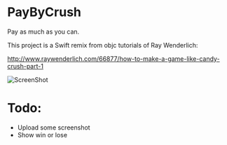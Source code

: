 # PayByCrush

Pay as much as you can.

This project is a Swift remix from objc tutorials of Ray Wenderlich:

http://www.raywenderlich.com/66877/how-to-make-a-game-like-candy-crush-part-1


![ScreenShot](https://cloud.githubusercontent.com/assets/2072087/9031660/67c0f3b2-39e8-11e5-8f13-6914f7cb1184.png)


# Todo:

- Upload some screenshot
- Show win or lose


